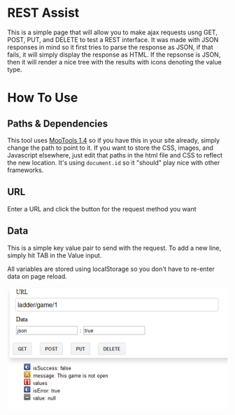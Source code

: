 REST Assist
===========
This is a simple page that will allow you to make ajax requests usng GET, POST, PUT, and DELETE to test a REST interface.  It was made with JSON responses in mind so it first tries to parse the response as JSON, if that fails, it will simply display the response as HTML.  If the repsonse is JSON, then it will render a nice tree with the results with icons denoting the value type.

How To Use
==========
Paths & Dependencies
--------------------
This tool uses [MooTools 1.4](http://mootools.net/download) so if you have this in your site already, simply change the path to point to it.  If you want to store the CSS, images, and Javascript elsewhere, just edit that paths in the html file and CSS to reflect the new location.  It's using `document.id` so it "should" play nice with other frameworks.

URL
---
Enter a URL and click the button for the request method you want

Data
----
This is a simple key value pair to send with the request.  To add a new line, simply hit TAB in the Value input.

All variables are stored using localStorage so you don't have to re-enter data on page reload.

![Alt screenshot](https://github.com/theiviaxx/RESTAssist/blob/master/i/screenshot.png?raw=true)